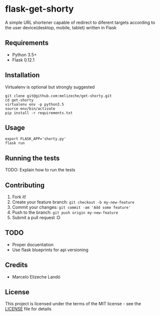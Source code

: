 # flask-get-shorty

A simple URL shortener capable of redirect to diferent targets according to the user device(desktop, mobile, tablet) written in Flask

## Requirements

* Python 3.5+
* Flask 0.12.1

## Installation

Virtualenv is optional but strongly suggested
```
git clone git@github.com:melizeche/get-shorty.git
cd get-shorty
virtualenv env -p python3.5
source env/bin/activate
pip install -r requirements.txt
```

## Usage
```
export FLASK_APP='shorty.py'
flask run
```

## Running the tests

TODO: Explain how to run the tests

## Contributing

1. Fork it!
2. Create your feature branch: `git checkout -b my-new-feature`
3. Commit your changes: `git commit -am 'Add some feature'`
4. Push to the branch: `git push origin my-new-feature`
5. Submit a pull request :D

## TODO

* Proper docuentation
* Use flask blueprints for api versioning

## Credits

* Marcelo Elizeche Landó

## License

This project is licensed under the terms of the MIT license - see the [LICENSE](LICENSE) file for details